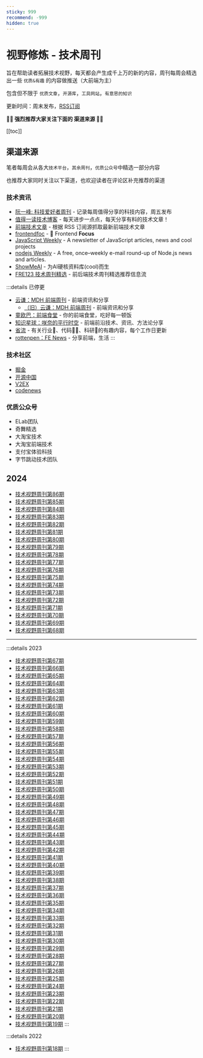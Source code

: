 ```yaml
---
sticky: 999
recommend: -999
hidden: true
---
```


# 视野修炼 - 技术周刊

旨在帮助读者拓展技术视野，每天都会产生成千上万的新的内容，周刊每周会精选出一些 `优质&有趣` 的内容做推送（大前端为主）

包含但不限于 `优质文章`，`开源库`，`工具网站`，`有意思的知识`

更新时间：周末发布，[RSS订阅](https://sugarat.top/weekly.rss)

**💐💐 强烈推荐大家关注下面的 渠道来源 💐💐**

[[toc]]


## 渠道来源
笔者每周会从各大`技术平台`，`其余周刊`，`优质公众号`中精选一部分内容

也推荐大家同时关注以下渠道，也欢迎读者在评论区补充推荐的渠道

### 技术资讯
* [阮一峰: 科技爱好者周刊](https://www.ruanyifeng.com/blog/archives.html) - 记录每周值得分享的科技内容，周五发布
* [值得一读技术博客](https://daily-blog.chlinlearn.top/) - 每天进步一点点，每天分享有料的技术文章！
* [前端技术文章](https://fed.chanceyu.com/) - 根据 RSS 订阅源抓取最新前端技术文章
* [frontendfoc](https://frontendfoc.us/issues) - 🚀 Frontend **Focus**
* [JavaScript Weekly](https://javascriptweekly.com/issues) - A newsletter of JavaScript articles, news and cool projects
* [nodejs Weekly](https://nodeweekly.com/issues) - A free, once–weekly e-mail round-up of Node.js news and articles.
* [ShowMeAI](https://juejin.cn/user/554605767047053/posts) - 为AI硬核资料库(cool)而生
* [FRE123 技术周刊精选](https://www.fre123.com/weekly) - 前后端技术周刊精选推荐信息流

:::details 已停更
* [云谦：MDH 前端周刊](https://sorrycc.com/mdh/) - 前端资讯和分享
  * [（旧）云谦：MDH 前端周刊](https://mdhweekly.com/) - 前端资讯和分享
* [童欧巴：前端食堂](https://github.com/Geekhyt/weekly) - 你的前端食堂，吃好每一顿饭
* [知识星球：咲奈的平行时空](https://wx.zsxq.com/dweb2/index/group/15552285284822) - 前端前沿技术、资讯、方法论分享
* [省流](https://shengliu.tech/) - 有关行业📱、代码👨‍💻、科研🔬的有趣内容，每个工作日更新
* [rottenpen：FE News](https://rottenpen.zhubai.love/) - 分享前端，生活
:::

### 技术社区
* [掘金](https://juejin.cn/)
* [开源中国](https://www.oschina.net/)
* [V2EX](https://www.v2ex.com/)
* [codenews](https://codenews.cc/)

### 优质公众号
* ELab团队
* 奇舞精选
* 大淘宝技术
* 大淘宝前端技术
* 支付宝体验科技
* 字节跳动技术团队​


<!-- TODO：自动生成可翻页目录 -->
## 2024
* [技术视野周刊第86期](./2024-06-02.md)
* [技术视野周刊第85期](./2024-05-26.md)
* [技术视野周刊第84期](./2024-05-19.md)
* [技术视野周刊第83期](./2024-05-12.md)
* [技术视野周刊第82期](./2024-04-29.md)
* [技术视野周刊第81期](./2024-04-21.md)
* [技术视野周刊第80期](./2024-04-14.md)
* [技术视野周刊第79期](./2024-03-31.md)
* [技术视野周刊第78期](./2024-03-24.md)
* [技术视野周刊第77期](./2024-03-17.md)
* [技术视野周刊第76期](./2024-03-10.md)
* [技术视野周刊第75期](./2024-03-03.md)
* [技术视野周刊第74期](./2024-02-25.md)
* [技术视野周刊第73期](./2024-02-10.md)
* [技术视野周刊第72期](./2024-02-03.md)
* [技术视野周刊第71期](./2024-01-28.md)
* [技术视野周刊第70期](./2024-01-21.md)
* [技术视野周刊第69期](./2024-01-14.md)
* [技术视野周刊第68期](./2024-01-06.md)

---

:::details 2023
* [技术视野周刊第67期](./2023-12-24.md)
* [技术视野周刊第66期](./2023-12-17.md)
* [技术视野周刊第65期](./2023-12-10.md)
* [技术视野周刊第64期](./2023-12-03.md)
* [技术视野周刊第63期](./2023-11-26.md)
* [技术视野周刊第62期](./2023-11-19.md)
* [技术视野周刊第61期](./2023-11-12.md)
* [技术视野周刊第60期](./2023-11-05.md)
* [技术视野周刊第59期](./2023-10-29.md)
* [技术视野周刊第58期](./2023-10-22.md)
* [技术视野周刊第57期](./2023-10-15.md)
* [技术视野周刊第56期](./2023-10-06.md)
* [技术视野周刊第55期](./2023-09-24.md)
* [技术视野周刊第54期](./2023-09-17.md)
* [技术视野周刊第53期](./2023-09-10.md)
* [技术视野周刊第52期](./2023-09-02.md)
* [技术视野周刊第51期](./2023-08-27.md)
* [技术视野周刊第50期](./2023-08-20.md)
* [技术视野周刊第49期](./2023-08-12.md)
* [技术视野周刊第48期](./2023-08-04.md)
* [技术视野周刊第47期](./2023-07-28.md)
* [技术视野周刊第46期](./2023-07-22.md)
* [技术视野周刊第45期](./2023-07-14.md)
* [技术视野周刊第44期](./2023-07-07.md)
* [技术视野周刊第43期](./2023-07-02.md)
* [技术视野周刊第42期](./2023-06-16.md)
* [技术视野周刊第41期](./2023-06-09.md)
* [技术视野周刊第40期](./2023-06-02.md)
* [技术视野周刊第39期](./2023-05-26.md)
* [技术视野周刊第38期](./2023-05-19.md)
* [技术视野周刊第37期](./2023-05-12.md)
* [技术视野周刊第36期](./2023-05-05.md)
* [技术视野周刊第35期](./2023-04-28.md)
* [技术视野周刊第34期](./2023-04-21.md)
* [技术视野周刊第33期](./2023-04-14.md)
* [技术视野周刊第32期](./2023-04-07.md)
* [技术视野周刊第31期](./2023-03-31.md)
* [技术视野周刊第30期](./2023-03-24.md)
* [技术视野周刊第29期](./2023-03-17.md)
* [技术视野周刊第28期](./2023-03-10.md)
* [技术视野周刊第27期](./2023-03-03.md)
* [技术视野周刊第26期](./2023-02-24.md)
* [技术视野周刊第25期](./2023-02-17.md)
* [技术视野周刊第24期](./2023-02-10.md)
* [技术视野周刊第23期](./2023-02-02.md)
* [技术视野周刊第22期](./2023-01-26.md)
* [技术视野周刊第21期](./2023-01-20.md)
* [技术视野周刊第20期](./2023-01-13.md)
* [技术视野周刊第19期](./2023-01-06.md)
:::

:::details 2022

* [技术视野周刊第18期](./2022-12-30.md)
:::
